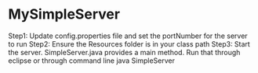 # MySimpleServer

Step1: Update config.properties file and set the portNumber for the server to run 
Step2: Ensure the Resources folder is in your class path
Step3: Start the server. SimpleServer.java provides a main method. Run that through eclipse or through command line 
        java SimpleServer 
        
